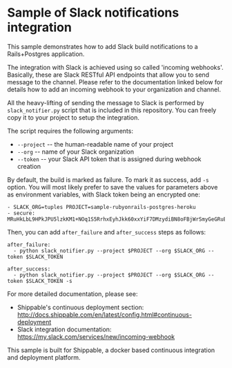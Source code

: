 Sample of Slack notifications integration
=========================================

This sample demonstrates how to add Slack build notifications to a Rails+Postgres application.

The integration with Slack is achieved using so called 'incoming webhooks'.
Basically, these are Slack RESTful API endpoints that allow you to send message to the channel.
Please refer to the documentation linked below for details how to add an incoming webhook to your
organization and channel.

All the heavy-lifting of sending the message to Slack is performed by `slack_notifier.py` script
that is included in this repository. You can freely copy it to your project to setup the
integration.

The script requires the following arguments:

* `--project` -- the human-readable name of your project
* `--org` -- name of your Slack organization
* `--token` -- your Slack API token that is assigned during webhook creation

By default, the build is marked as failure. To mark it as success, add `-s` option. You will most
likely prefer to save the values for parameters above as environment variables, with Slack token
being an encrypted one:

    - SLACK_ORG=tuples PROJECT=sample-rubyonrails-postgres-heroku
    - secure: MRuHkLbL9HPkJPU5lzkKM1+NOq1S5RrhxEyhJkk60xxYiF7DMzydiBN8oFBjWrSmyGeGRuEC22a0I5ItobdWVszfcJCaXHwtfKzfGOUdKuyCnDgvojXhv/jrBvULyLK6zsLw3b8NMxdnwNsHqSPm19qW/EIGEl9Zv/637Igos69z9aT7+xrEG013+6HtKYb8RHm+iPSNsFoBi/RSAHYuM1eLTZWG2WAkjgzZaYmrHCgNwVmk+HOGR+TOWN7Iu5lrjyvC1XDCQrOvo1hZI30cd9OqJ5aadFm3exQpNhI4I7AgOnCbK3NoWNc/GAnqKXCvsaIQ80Jd/uLIOVyMjD6Xmg==

Then, you can add `after_failure` and `after_success` steps as follows:

    after_failure:
      - python slack_notifier.py --project $PROJECT --org $SLACK_ORG --token $SLACK_TOKEN

    after_success:
      - python slack_notifier.py --project $PROJECT --org $SLACK_ORG --token $SLACK_TOKEN -s

For more detailed documentation, please see:

* Shippable's continuous deployment section: http://docs.shippable.com/en/latest/config.html#continuous-deployment
* Slack integration documentation: https://my.slack.com/services/new/incoming-webhook

This sample is built for Shippable, a docker based continuous integration and deployment platform.
